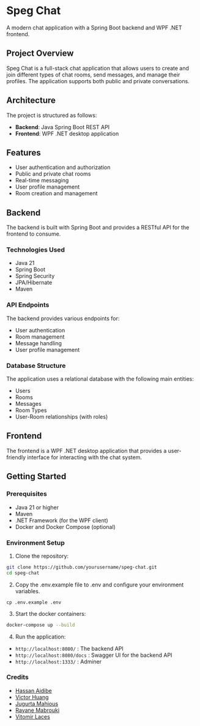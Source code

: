 # Speg Chat

A modern chat application with a Spring Boot backend and WPF .NET frontend.

## Project Overview

Speg Chat is a full-stack chat application that allows users to create and join different types of chat rooms, send messages, and manage their profiles. The application supports both public and private conversations.

## Architecture

The project is structured as follows:

- **Backend**: Java Spring Boot REST API
- **Frontend**: WPF .NET desktop application

## Features

- User authentication and authorization
- Public and private chat rooms
- Real-time messaging
- User profile management
- Room creation and management

## Backend

The backend is built with Spring Boot and provides a RESTful API for the frontend to consume.

### Technologies Used

- Java 21
- Spring Boot
- Spring Security
- JPA/Hibernate
- Maven

### API Endpoints

The backend provides various endpoints for:

- User authentication
- Room management
- Message handling
- User profile management

### Database Structure

The application uses a relational database with the following main entities:

- Users
- Rooms
- Messages
- Room Types
- User-Room relationships (with roles)

## Frontend

The frontend is a WPF .NET desktop application that provides a user-friendly interface for interacting with the chat system.

## Getting Started

### Prerequisites

- Java 21 or higher
- Maven
- .NET Framework (for the WPF client)
- Docker and Docker Compose (optional)

### Environment Setup

1. Clone the repository:
```bash
git clone https://github.com/yourusername/speg-chat.git
cd speg-chat
```
2. Copy the .env.example file to .env and configure your environment variables.
```
cp .env.example .env
```
3. Start the docker containers:
```bash
docker-compose up --build
```
4. Run the application:
- `http://localhost:8080/` : The backend API
- `http://localhost:8080/docs` : Swagger UI for the backend API
- `http://localhost:1333/` : Adminer

### Credits
- [Hassan Aidibe](https://github.com/HascoVice)
- [Victor Huang](https://github.com/theVicoH)
- [Jugurta Mahious](https://github.com/jugurtamahious)
- [Rayane Mabrouki](https://github.com/Hikyy)
- [Vitomir Laces](https://github.com/vitolinho)